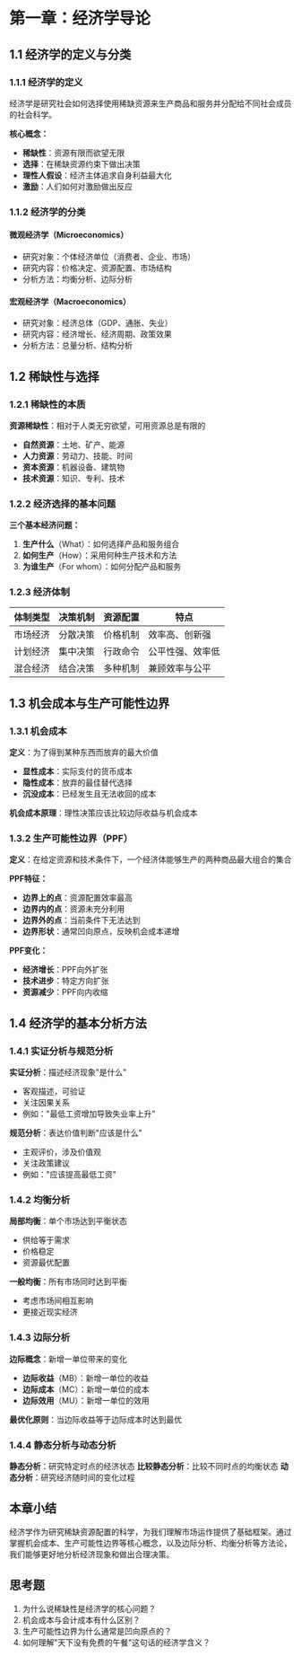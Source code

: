 # 第一章：经济学导论

## 1.1 经济学的定义与分类

### 1.1.1 经济学的定义
经济学是研究社会如何选择使用稀缺资源来生产商品和服务并分配给不同社会成员的社会科学。

**核心概念：**
- **稀缺性**：资源有限而欲望无限
- **选择**：在稀缺资源约束下做出决策
- **理性人假设**：经济主体追求自身利益最大化
- **激励**：人们如何对激励做出反应

### 1.1.2 经济学的分类

#### 微观经济学（Microeconomics）
- 研究对象：个体经济单位（消费者、企业、市场）
- 研究内容：价格决定、资源配置、市场结构
- 分析方法：均衡分析、边际分析

#### 宏观经济学（Macroeconomics）
- 研究对象：经济总体（GDP、通胀、失业）
- 研究内容：经济增长、经济周期、政策效果
- 分析方法：总量分析、结构分析

## 1.2 稀缺性与选择

### 1.2.1 稀缺性的本质
**资源稀缺性**：相对于人类无穷欲望，可用资源总是有限的
- **自然资源**：土地、矿产、能源
- **人力资源**：劳动力、技能、时间
- **资本资源**：机器设备、建筑物
- **技术资源**：知识、专利、技术

### 1.2.2 经济选择的基本问题
**三个基本经济问题：**
1. **生产什么**（What）：如何选择产品和服务组合
2. **如何生产**（How）：采用何种生产技术和方法
3. **为谁生产**（For whom）：如何分配产品和服务

### 1.2.3 经济体制
| 体制类型 | 决策机制 | 资源配置 | 特点 |
|---------|---------|---------|------|
| 市场经济 | 分散决策 | 价格机制 | 效率高、创新强 |
| 计划经济 | 集中决策 | 行政命令 | 公平性强、效率低 |
| 混合经济 | 结合决策 | 多种机制 | 兼顾效率与公平 |

## 1.3 机会成本与生产可能性边界

### 1.3.1 机会成本
**定义**：为了得到某种东西而放弃的最大价值
- **显性成本**：实际支付的货币成本
- **隐性成本**：放弃的最佳替代选择
- **沉没成本**：已经发生且无法收回的成本

**机会成本原理**：理性决策应该比较边际收益与机会成本

### 1.3.2 生产可能性边界（PPF）
**定义**：在给定资源和技术条件下，一个经济体能够生产的两种商品最大组合的集合

**PPF特征：**
- **边界上的点**：资源配置效率最高
- **边界内的点**：资源未充分利用
- **边界外的点**：当前条件下无法达到
- **边界形状**：通常凹向原点，反映机会成本递增

**PPF变化：**
- **经济增长**：PPF向外扩张
- **技术进步**：特定方向扩张
- **资源减少**：PPF向内收缩

## 1.4 经济学的基本分析方法

### 1.4.1 实证分析与规范分析
**实证分析**：描述经济现象"是什么"
- 客观描述，可验证
- 关注因果关系
- 例如："最低工资增加导致失业率上升"

**规范分析**：表达价值判断"应该是什么"
- 主观评价，涉及价值观
- 关注政策建议
- 例如："应该提高最低工资"

### 1.4.2 均衡分析
**局部均衡**：单个市场达到平衡状态
- 供给等于需求
- 价格稳定
- 资源最优配置

**一般均衡**：所有市场同时达到平衡
- 考虑市场间相互影响
- 更接近现实经济

### 1.4.3 边际分析
**边际概念**：新增一单位带来的变化
- **边际收益**（MB）：新增一单位的收益
- **边际成本**（MC）：新增一单位的成本
- **边际效用**（MU）：新增一单位的效用

**最优化原则**：当边际收益等于边际成本时达到最优

### 1.4.4 静态分析与动态分析
**静态分析**：研究特定时点的经济状态
**比较静态分析**：比较不同时点的均衡状态
**动态分析**：研究经济随时间的变化过程

## 本章小结

经济学作为研究稀缺资源配置的科学，为我们理解市场运作提供了基础框架。通过掌握机会成本、生产可能性边界等核心概念，以及边际分析、均衡分析等方法论，我们能够更好地分析经济现象和做出合理决策。

## 思考题

1. 为什么说稀缺性是经济学的核心问题？
2. 机会成本与会计成本有什么区别？
3. 生产可能性边界为什么通常是凹向原点的？
4. 如何理解"天下没有免费的午餐"这句话的经济学含义？